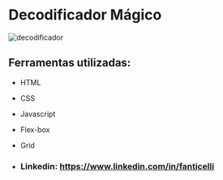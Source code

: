 # Decodificador Mágico

![decodificador](https://github.com/user-attachments/assets/1b2be656-6395-4f94-bfd1-ffade3c22e6b)  

## Ferramentas utilizadas:

* HTML

* CSS

* Javascript

* Flex-box

* Grid

* ### Linkedin: https://www.linkedin.com/in/fanticelli
